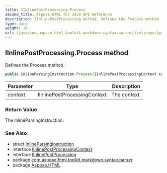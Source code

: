 ```yaml
---
title: IInlinePostProcessing.Process
second_title: Aspose.HTML for Java API Reference
description: IInlinePostProcessing method. Defines the Process method
type: docs
weight: 10
url: /java/com.aspose.html.toolkit.markdown.syntax.parser/iinlinepostprocessing/process/
---
```

## IInlinePostProcessing.Process method

Defines the Process method.

```java
public InlineParsingInstruction Process(IInlinePostProcessingContext context)
```

| Parameter | Type | Description |
| --- | --- | --- |
| context | IInlinePostProcessingContext | The context. |

### Return Value

The InlineParsingInstruction.

### See Also

* struct [InlineParsingInstruction](../../inlineparsinginstruction/)
* interface [IInlinePostProcessingContext](../../iinlinepostprocessingcontext/)
* interface [IInlinePostProcessing](../)
* package [com.aspose.html.toolkit.markdown.syntax.parser](../../iinlinepostprocessing/)
* package [Aspose.HTML](../../../)

